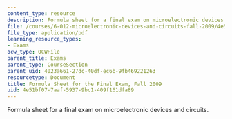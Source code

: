 ```yaml
---
content_type: resource
description: Formula sheet for a final exam on microelectronic devices and circuits.
file: /courses/6-012-microelectronic-devices-and-circuits-fall-2009/4e51bf077aaf59379bc1409f161dfa89_MIT6_012F09_final_formula.pdf
file_type: application/pdf
learning_resource_types:
- Exams
ocw_type: OCWFile
parent_title: Exams
parent_type: CourseSection
parent_uid: 4023a661-27dc-40df-ec6b-9fb469221263
resourcetype: Document
title: Formula Sheet for the Final Exam, Fall 2009
uid: 4e51bf07-7aaf-5937-9bc1-409f161dfa89
---
```

Formula sheet for a final exam on microelectronic devices and circuits.

